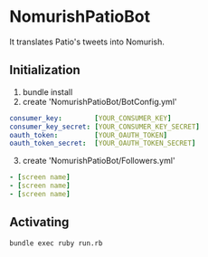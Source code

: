# NomurishPatioBot
It translates Patio's tweets into Nomurish.
## Initialization
1. bundle install
2. create 'NomurishPatioBot/BotConfig.yml'

```yaml:BotConfig.yml
consumer_key:        [YOUR_CONSUMER_KEY]
consumer_key_secret: [YOUR_CONSUMER_KEY_SECRET]
oauth_token:         [YOUR_OAUTH_TOKEN]
oauth_token_secret:  [YOUR_OAUTH_TOKEN_SECRET]
```
3. create 'NomurishPatioBot/Followers.yml'

```yaml:Followers.yml
- [screen name]
- [screen name]
- [screen name]
```
## Activating

```
bundle exec ruby run.rb
```
